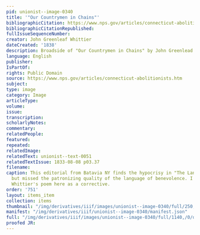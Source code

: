 ```yaml
---
pid: unionist--image-0340
title: '"Our Countrymen in Chains"'
bibliographicCitation: https://www.nps.gov/articles/connecticut-abolitionists.htm
bibliographicCitationRepublished: 
fullIssueSequenceNumber: 
creator: John Greenleaf Whittier
dateCreated: '1838'
description: Broadside of "Our Countrymen in Chains" by John Greenlead Whittier
language: English
publisher: 
IsPartOf: 
rights: Public Domain
source: https://www.nps.gov/articles/connecticut-abolitionists.htm
subject: 
type: image
category: Image
articleType: 
volume: 
issue: 
transcription: 
scholarlyNotes: 
commentary: 
relatedPeople: 
featured: 
repeated: 
relatedImage: 
relatedText: unionist--text-0051
relatedTextIssue: 1833-08-08 p03.37
filename: 
caption: This editorial from Batavia NY finds the hypocrisy in "The Land of the Free,"
  but missed the patronizing quality of the language of benevolence. I have included
  Whittier's poem here as a corrective.
order: '751'
layout: items_item
collection: items
thumbnail: "/img/derivatives/iiif/images/unionist--image-0340/full/250,/0/default.jpg"
manifest: "/img/derivatives/iiif/unionist--image-0340/manifest.json"
full: "/img/derivatives/iiif/images/unionist--image-0340/full/1140,/0/default.jpg"
proofed JR: 
---
```

